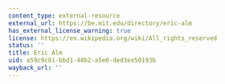 ```yaml
---
content_type: external-resource
external_url: https://be.mit.edu/directory/eric-alm
has_external_license_warning: true
license: https://en.wikipedia.org/wiki/All_rights_reserved
status: ''
title: Eric Alm
uid: a59c9c81-bbd1-48b2-a5e0-ded3ee50193b
wayback_url: ''
---
```

